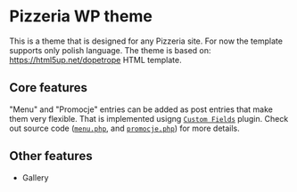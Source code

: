 # Pizzeria WP theme

This is a theme that is designed for any Pizzeria site.
For now the template supports only polish language.
The theme is based on: https://html5up.net/dopetrope HTML template.

## Core features

"Menu" and "Promocje" entries can be added as post entries that make
them very flexible. That is implemented usigng [`Custom Fields`](https://codex.wordpress.org/Custom_Fields) plugin.
Check out source code ([`menu.php`](https://github.com/sylwiavv/pizzeria-wp/blob/master/page-templates/menu.php),
and [`promocje.php`](https://github.com/sylwiavv/pizzeria-wp/blob/master/page-templates/promocje.php)) for more details.

## Other features

* Gallery
